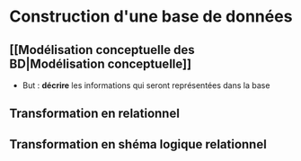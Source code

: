 # Construction d'une base de données

## [[Modélisation conceptuelle des BD|Modélisation conceptuelle]]
 - But : **décrire** les informations qui seront représentées dans la base

## Transformation en relationnel


## Transformation en shéma logique relationnel
